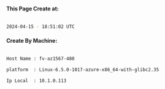 
   
#### This Page Create at:

```bash

2024-04-15 - 18:51:02 UTC

```

#### Create By Machine:

```bash

Host Name : fv-az1567-480

platform  : Linux-6.5.0-1017-azure-x86_64-with-glibc2.35

Ip Local  : 10.1.0.113

```

